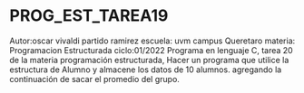 # PROG_EST_TAREA19
Autor:oscar vivaldi partido ramirez 
escuela: uvm campus Queretaro
materia: Programacion Estructurada
ciclo:01/2022
Programa en lenguaje C, tarea 20 de la materia programación estructurada,  Hacer un programa que utilice la estructura de Alumno y almacene los datos de 10 alumnos. agregando la continuación de sacar el promedio del grupo. 
